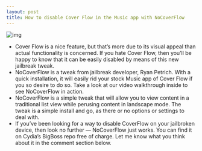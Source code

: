 ```yaml
---
layout: post
title: How to disable Cover Flow in the Music app with NoCoverFlow
---
```

![img](http://media.idownloadblog.com/wp-content/uploads/2012/11/NoCoverFlow-Featured.jpg)
* Cover Flow is a nice feature, but that’s more due to its visual appeal than actual functionality is concerned. If you hate Cover Flow, then you’ll be happy to know that it can be easily disabled by means of this new jailbreak tweak.
* NoCoverFlow is a tweak from jailbreak developer, Ryan Petrich. With a quick installation, it will easily rid your stock Music app of Cover Flow if you so desire to do so. Take a look at our video walkthrough inside to see NoCoverFlow in action.
* NoCoverFlow is a simple tweak that will allow you to view content in a traditional list view while perusing content in landscape mode. The tweak is a simple install and go, as there or no options or settings to deal with.
* If you’ve been looking for a way to disable CoverFlow on your jailbroken device, then look no further — NoCoverFlow just works. You can find it on Cydia’s BigBoss repo free of charge. Let me know what you think about it in the comment section below.

